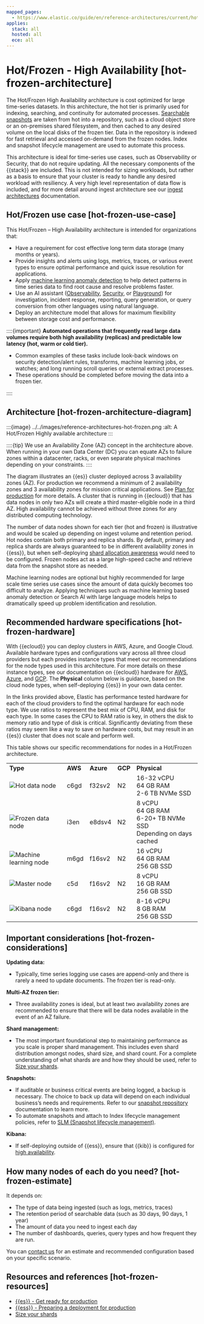 ```yaml
---
mapped_pages:
  - https://www.elastic.co/guide/en/reference-architectures/current/hot-frozen-architecture.html
applies:
  stack: all
  hosted: all
  ece: all
---
```


# Hot/Frozen - High Availability [hot-frozen-architecture]

The Hot/Frozen High Availability architecture is cost optimized for large time-series datasets. In this architecture, the hot tier is primarily used for indexing, searching, and continuity for automated processes. [Searchable snapshots](https://www.elastic.co/guide/en/elasticsearch/reference/current/searchable-snapshots.html) are taken from hot into a repository, such as a cloud object store or an on-premises shared filesystem, and then cached to any desired volume on the local disks of the frozen tier. Data in the repository is indexed for fast retrieval and accessed on-demand from the frozen nodes. Index and snapshot lifecycle management are used to automate this process.

This architecture is ideal for time-series use cases, such as Observability or Security, that do not require updating. All the necessary components of the {{stack}} are included. This is not intended for sizing workloads, but rather as a basis to ensure that your cluster is ready to handle any desired workload with resiliency. A very high level representation of data flow is included, and for more detail around ingest architecture see our [ingest architectures](../../manage-data/ingest/ingest-reference-architectures/use-case-arch.md) documentation.


## Hot/Frozen use case [hot-frozen-use-case]

This Hot/Frozen – High Availability architecture is intended for organizations that:

* Have a requirement for cost effective long term data storage (many months or years).
* Provide insights and alerts using logs, metrics, traces, or various event types to ensure optimal performance and quick issue resolution for applications.
* Apply [machine learning anomaly detection](https://www.elastic.co/guide/en/kibana/current/xpack-ml-anomalies.html) to help detect patterns in time series data to find root cause and resolve problems faster.
* Use an AI assistant ([Observability](https://www.elastic.co/guide/en/observability/current/obs-ai-assistant.html), [Security](https://www.elastic.co/guide/en/security/current/security-assistant.html), or [Playground](https://www.elastic.co/guide/en/kibana/current/playground.html)) for investigation, incident response, reporting, query generation, or query conversion from other languages using natural language.
* Deploy an architecture model that allows for maximum flexibility between storage cost and performance.

::::{important}
**Automated operations that frequently read large data volumes require both high availability (replicas) and predictable low latency (hot, warm or cold tier).**

* Common examples of these tasks include look-back windows on security detection/alert rules, transforms, machine learning jobs, or watches; and long running scroll queries or external extract processes.
* These operations should be completed before moving the data into a frozen tier.

::::



## Architecture [hot-frozen-architecture-diagram]

:::{image} ../../images/reference-architectures-hot-frozen.png
:alt: A Hot/Frozen Highly available architecture
:::

::::{tip}
We use an Availability Zone (AZ) concept in the architecture above. When running in your own Data Center (DC) you can equate AZs to failure zones within a datacenter, racks, or even separate physical machines depending on your constraints.
::::


The diagram illustrates an {{es}} cluster deployed across 3 availability zones (AZ). For production we recommend a minimum of 2 availability zones and 3 availability zones for mission critical applications. See [Plan for production](https://www.elastic.co/guide/en/cloud/current/ec-planning.html) for more details. A cluster that is running in {{ecloud}} that has data nodes in only two AZs will create a third master-eligible node in a third AZ. High availability cannot be achieved without three zones for any distributed computing technology.

The number of data nodes shown for each tier (hot and frozen) is illustrative and would be scaled up depending on ingest volume and retention period. Hot nodes contain both primary and replica shards. By default, primary and replica shards are always guaranteed to be in different availability zones in {{ess}}, but when self-deploying [shard allocation awareness](../distributed-architecture/shard-allocation-relocation-recovery/shard-allocation-awareness.md) would need to be configured. Frozen nodes act as a large high-speed cache and retrieve data from the snapshot store as needed.

Machine learning nodes are optional but highly recommended for large scale time series use cases since the amount of data quickly becomes too difficult to analyze. Applying techniques such as machine learning based anomaly detection or Search AI with large language models helps to dramatically speed up problem identification and resolution.


## Recommended hardware specifications [hot-frozen-hardware]

With {{ecloud}} you can deploy clusters in AWS, Azure, and Google Cloud. Available hardware types and configurations vary across all three cloud providers but each provides instance types that meet our recommendations for the node types used in this architecture. For more details on these instance types, see our documentation on {{ecloud}} hardware for [AWS](https://www.elastic.co/guide/en/cloud/current/ec-default-aws-configurations.html), [Azure](https://www.elastic.co/guide/en/cloud/current/ec-default-azure-configurations.html), and [GCP](https://www.elastic.co/guide/en/cloud/current/ec-default-gcp-configurations.html). The **Physical** column below is guidance, based on the cloud node types, when self-deploying {{es}} in your own data center.

In the links provided above, Elastic has performance tested hardware for each of the cloud providers to find the optimal hardware for each node type. We use ratios to represent the best mix of CPU, RAM, and disk for each type. In some cases the CPU to RAM ratio is key, in others the disk to memory ratio and type of disk is critical. Significantly deviating from these ratios may seem like a way to save on hardware costs, but may result in an {{es}} cluster that does not scale and perform well.

This table shows our specific recommendations for nodes in a Hot/Frozen architecture.

|     |     |     |     |     |
| --- | --- | --- | --- | --- |
| **Type** | **AWS** | **Azure** | **GCP** | **Physical** |
| ![Hot data node](../../images/reference-architectures-hot.png "") | c6gd | f32sv2 | N2 | 16-32 vCPU<br>64 GB RAM<br>2-6 TB NVMe SSD |
| ![Frozen data node](../../images/reference-architectures-frozen.png "") | i3en | e8dsv4 | N2 | 8 vCPU<br>64 GB RAM<br>6-20+ TB NVMe SSD<br>Depending on days cached |
| ![Machine learning node](../../images/reference-architectures-machine-learning.png "") | m6gd | f16sv2 | N2 | 16 vCPU<br>64 GB RAM<br>256 GB SSD |
| ![Master node](../../images/reference-architectures-master.png "") | c5d | f16sv2 | N2 | 8 vCPU<br>16 GB RAM<br>256 GB SSD |
| ![Kibana node](../../images/reference-architectures-kibana.png "") | c6gd | f16sv2 | N2 | 8-16 vCPU<br>8 GB RAM<br>256 GB SSD |


## Important considerations [hot-frozen-considerations]

**Updating data:**

* Typically, time series logging use cases are append-only and there is rarely a need to update documents. The frozen tier is read-only.

**Multi-AZ frozen tier:**

* Three availability zones is ideal, but at least two availability zones are recommended to ensure that there will be data nodes available in the event of an AZ failure.

**Shard management:**

* The most important foundational step to maintaining performance as you scale is proper shard management. This includes even shard distribution amongst nodes, shard size, and shard count. For a complete understanding of what shards are and how they should be used, refer to [Size your shards](https://www.elastic.co/guide/en/elasticsearch/reference/current/size-your-shards.html).

**Snapshots:**

* If auditable or business critical events are being logged, a backup is necessary. The choice to back up data will depend on each individual business’s needs and requirements. Refer to our [snapshot repository](https://www.elastic.co/guide/en/elasticsearch/reference/current/snapshots-register-repository.html) documentation to learn more.
* To automate snapshots and attach to Index lifecycle management policies, refer to [SLM (Snapshot lifecycle management)](https://www.elastic.co/guide/en/elasticsearch/reference/current/snapshots-take-snapshot.html#automate-snapshots-slm).

**Kibana:**

* If self-deploying outside of {{ess}}, ensure that {{kib}} is configured for [high availability](https://www.elastic.co/guide/en/kibana/current/production.html#high-availability).


## How many nodes of each do you need? [hot-frozen-estimate]

It depends on:

* The type of data being ingested (such as logs, metrics, traces)
* The retention period of searchable data (such as 30 days, 90 days, 1 year)
* The amount of data you need to ingest each day
* The number of dashboards, queries, query types and how frequent they are run.

You can [contact us](https://www.elastic.co/contact) for an estimate and recommended configuration based on your specific scenario.


## Resources and references [hot-frozen-resources]

* [{{es}} - Get ready for production](https://www.elastic.co/guide/en/elasticsearch/reference/current/scalability.html)
* [{{ess}} - Preparing a deployment for production](https://www.elastic.co/guide/en/cloud/current/ec-prepare-production.html)
* [Size your shards](https://www.elastic.co/guide/en/elasticsearch/reference/current/size-your-shards.html)
